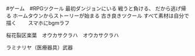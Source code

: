 #ゲーム　#RPGツクール 
最初ダンジョンにいる
戦うと負ける、
だから逃げ帰る
ホームタウンからストーリーが始まる
古き良きツクール
すべて素材は自分で描く　　
スマホにbgmラフ

桜花裂区楽葉　オウカサクラハ　オウカサクラハ

ラミナリヤ（医療器具）武器